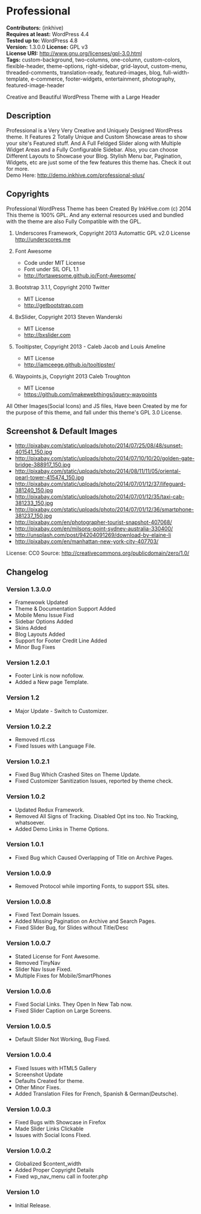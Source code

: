 # Professional

**Contributors:** (inkhive)  
**Requires at least:** WordPress 4.4  
**Tested up to:** WordPress 4.8  
**Version:** 1.3.0.0
**License:** GPL v3  
**License URI:** http://www.gnu.org/licenses/gpl-3.0.html  
**Tags:** custom-background, two-columns, one-column, custom-colors, flexible-header, theme-options, right-sidebar, grid-layout, custom-menu, threaded-comments, translation-ready, featured-images, blog, full-width-template, e-commerce, footer-widgets, entertainment, photography, featured-image-header

Creative and Beautiful WordPress Theme with a Large Header

## Description

Professional is a Very Very Creative and Uniquely Designed WordPress theme. It Features 2 Totally Unique and Custom Showcase areas to show your site's Featured stuff. And A Full Feldged Slider along with Multiple Widget Areas and a Fully Configurable Sidebar. Also, you can choose Different Layouts to Showcase your Blog. Stylish Menu bar, Pagination, Widgets, etc are just some of the few features this theme has. Check it out for more. 
<br>Demo Here: http://demo.inkhive.com/professional-plus/


## Copyrights

Professional WordPress Theme has been Created By InkHive.com (c) 2014
<br>This theme is 100% GPL. And any external resources used and bundled with the theme are also Fully Compatible with the GPL.

1. Underscores Framework, Copyright 2013 Automattic
	GPL v2.0 License
	http://underscores.me

2. Font Awesome
    - Code under MIT License
    - Font under SIL OFL 1.1 
    - http://fortawesome.github.io/Font-Awesome/
		
3. Bootstrap 3.1.1, Copyright 2010 Twitter
	- MIT License
	- http://getbootstrap.com
	
4. BxSlider, Copyright 2013 Steven Wanderski 
	- MIT License
	- http://bxslider.com
	
5. Tooltipster, Copyright 2013 - Caleb Jacob and Louis Ameline
	- MIT License
	- http://iamceege.github.io/tooltipster/
	
6. Waypoints.js, Copyright 2013 Caleb Troughton
	- MIT License
	- https://github.com/imakewebthings/jquery-waypoints		
	
All Other Images(Social Icons) and JS files, Have been Created by me for the purpose of this theme, and fall under this theme's GPL 3.0 License. 

## Screenshot & Default Images

* http://pixabay.com/static/uploads/photo/2014/07/25/08/48/sunset-401541_150.jpg
* http://pixabay.com/static/uploads/photo/2014/07/10/10/20/golden-gate-bridge-388917_150.jpg
* http://pixabay.com/static/uploads/photo/2014/08/11/11/05/oriental-pearl-tower-415474_150.jpg
* http://pixabay.com/static/uploads/photo/2014/07/01/12/37/lifeguard-381240_150.jpg
* http://pixabay.com/static/uploads/photo/2014/07/01/12/35/taxi-cab-381233_150.jpg
* http://pixabay.com/static/uploads/photo/2014/07/01/12/36/smartphone-381237_150.jpg
* http://pixabay.com/en/photographer-tourist-snapshot-407068/
* http://pixabay.com/en/milsons-point-sydney-australia-330400/
* http://unsplash.com/post/94204091269/download-by-elaine-li
* http://pixabay.com/en/manhattan-new-york-city-407703/

License: CC0
Source: http://creativecommons.org/publicdomain/zero/1.0/


## Changelog

### Version 1.3.0.0

* Framewowk Updated
* Theme & Documentation Support Added
* Mobile Menu Issue Fixd
* Sidebar Options Added
* Skins Added
* Blog Layouts Added
* Support for Footer Credit Line Added
* Minor Bug Fixes


### Version 1.2.0.1

* Footer Link is now nofollow.
* Added a New page Template.

### Version 1.2

* Major Update - Switch to Customizer.

### Version 1.0.2.2

* Removed rtl.css
* Fixed Issues with Language File.

### Version 1.0.2.1

* Fixed Bug Which Crashed Sites on Theme Update.
* Fixed Customizer Sanitization Issues, reported by theme check.

### Version 1.0.2

* Updated Redux Framework.
* Removed All Signs of Tracking. Disabled Opt ins too. No Tracking, whatsoever.
* Added Demo Links in Theme Options.

### Version 1.0.1
	
* Fixed Bug which Caused Overlapping of Title on Archive Pages.

### Version 1.0.0.9

* Removed Protocol while importing Fonts, to support SSL sites.

### Version 1.0.0.8

* Fixed Text Domain Issues.
* Added Missing Pagination on Archive and Search Pages.
* Fixed Slider Bug, for Slides without Title/Desc

### Version 1.0.0.7

* Stated License for Font Awesome.
* Removed TinyNav
* Slider Nav Issue Fixed.
* Multiple Fixes for Mobile/SmartPhones

### Version 1.0.0.6

* Fixed Social Links. They Open In New Tab now.
* Fixed Slider Caption on Large Screens.

### Version 1.0.0.5

* Default Slider Not Working, Bug Fixed.

### Version 1.0.0.4

* Fixed Issues with HTML5 Gallery
* Screenshot Update
* Defaults Created for theme.
* Other Minor Fixes.
* Added Translation Files for French, Spanish & German(Deutsche).

### Version 1.0.0.3

* Fixed Bugs with Showcase in Firefox
* Made Slider Links Clickable
* Issues with Social Icons FIxed. 

### Version 1.0.0.2

* Globalized $content_width
* Added Proper Copyright Details
* Fixed wp_nav_menu call in footer.php

### Version 1.0

* Initial Release.